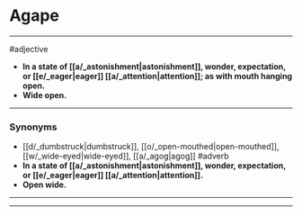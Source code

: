 # Agape
---
#adjective
- **In a state of [[a/_astonishment|astonishment]], wonder, expectation, or [[e/_eager|eager]] [[a/_attention|attention]]; as with mouth hanging open.**
- **Wide open.**
---
### Synonyms
- [[d/_dumbstruck|dumbstruck]], [[o/_open-mouthed|open-mouthed]], [[w/_wide-eyed|wide-eyed]], [[a/_agog|agog]]
#adverb
- **In a state of [[a/_astonishment|astonishment]], wonder, expectation, or [[e/_eager|eager]] [[a/_attention|attention]].**
- **Open wide.**
---
---
